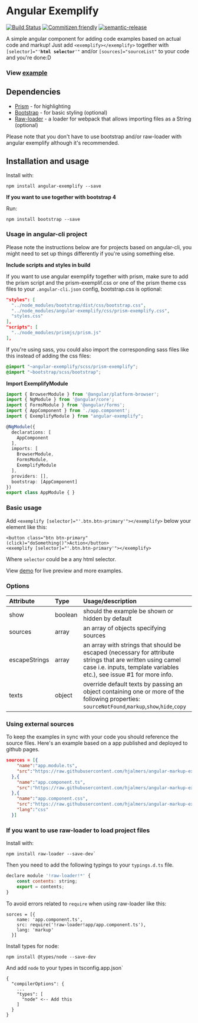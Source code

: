 # Angular Exemplify
[![Build Status](https://travis-ci.com/hjalmers/angular-exemplify.svg?branch=master)](https://travis-ci.com/hjalmers/angular-exemplify)
[![Commitizen friendly](https://img.shields.io/badge/commitizen-friendly-brightgreen.svg)](http://commitizen.github.io/cz-cli/)
[![semantic-release](https://img.shields.io/badge/%20%20%F0%9F%93%A6%F0%9F%9A%80-semantic--release-e10079.svg)](https://github.com/semantic-release/semantic-release)

A simple angular component for adding code examples based on actual code and markup! Just add <code>&lt;exemplify&gt;&lt;/exemplify&gt;</code> together with <code>[selector]=&quot;'**html selector**'&quot;</code> and/or <code>[sources]=&quot;sourceList&quot;</code> to your code and you're done:D

### View [example](https://hjalmers.github.io/angular-exemplify/)

## Dependencies
* [Prism](http://prismjs.com/) - for highlighting
* [Bootstrap](https://getbootstrap.com/) - for basic styling (optional)
* [Raw-loader](https://github.com/webpack-contrib/raw-loader) - a loader for webpack that allows importing files as a String (optional)

Please note that you don't have to use bootstrap and/or raw-loader with angular exemplify although it's recommended.

## Installation and usage

Install with:
```
npm install angular-exemplify --save
```

**If you want to use together with bootstrap 4**

Run:
```
npm install bootstrap --save
```

### Usage in angular-cli project
Please note the instructions below are for projects based on angular-cli, you might need to set up things differently if you're using something else.

**Include scripts and styles in build**

If you want to use angular exemplify together with prism, make sure to add the prism script and the prism-exemplif.css or one of the prism theme css files to your `.angular-cli.json` config, bootstrap.css is optional:

```json
"styles": [
  "../node_modules/bootstrap/dist/css/bootstrap.css",
  "../node_modules/angular-exemplify/css/prism-exemplify.css",
  "styles.css"
],
"scripts": [
  "../node_modules/prismjs/prism.js"
],
```

If you're using sass, you could also import the corresponding sass files like this instead of adding the css files:
```scss
@import "~angular-exemplify/scss/prism-exemplify";
@import "~bootstrap/scss/bootstrap";
```


**Import ExemplifyModule**
```typescript
import { BrowserModule } from '@angular/platform-browser';
import { NgModule } from '@angular/core';
import { FormsModule } from '@angular/forms';
import { AppComponent } from './app.component';
import { ExemplifyModule } from "angular-exemplify";

@NgModule({
  declarations: [
    AppComponent
  ],
  imports: [
    BrowserModule,
    FormsModule,
    ExemplifyModule
  ],
  providers: [],
  bootstrap: [AppComponent]
})
export class AppModule { }
```

### Basic usage
Add `<exemplify [selector]="'.btn.btn-primary'"></exemplify>` below your element like this:
```
<button class="btn btn-primary" (click)="doSomething()">Action</button>
<exemplify [selector]="'.btn.btn-primary'"></exemplify>
```

Where `selector` could be a any html selector.

View [demo](https://hjalmers.github.io/angular-exemplify/) for live preview and more examples.

### Options

| Attribute       | Type      | Usage/description                                                                                                                                                                  | Default           |
|:----------------|:----------|:-----------------------------------------------------------------------------------------------------------------------------------------------------------------------------------|:------------------|
| show            | boolean   | should the example be shown or hidden by default                                                                                                                                   | false             |
| sources         | array     | an array of objects specifying sources                                                                                                                                             |                   |
| escapeStrings   | array     | an array with strings that should be escaped (necessary for attribute strings that are written using camel case i.e. inputs, template variables etc.), see issue #1 for more info. |                   |
| texts           | object    | override default texts by passing an object containing one or more of the following properties: `sourceNotFound`,`markup`,`show`,`hide`,`copy`                                     |                   |


### Using external sources

To keep the examples in sync with your code you should reference the source files. Here's an example based on a app published and deployed to github pages.

```json
sources = [{
    "name":"app.module.ts",
    "src":"https://raw.githubusercontent.com/hjalmers/angular-markup-example/master/src/app/app.module.ts"
  },{
    "name":"app.component.ts",
    "src":"https://raw.githubusercontent.com/hjalmers/angular-markup-example/master/src/app/app.component.ts"
  },{
    "name":"app.component.css",
    "src":"https://raw.githubusercontent.com/hjalmers/angular-markup-example/master/src/app/app.component.css",
    "lang":"css"
  }]
```


### If you want to use raw-loader to load project files

Install with:
```
npm install raw-loader --save-dev`
```

Then you need to add the following typings to your `typings.d.ts` file.

```js
declare module '!raw-loader!*' {
    const contents: string;
    export = contents;
}
```

To avoid errors related to `require` when using raw-loader like this:

```
sorces = [{
    name: 'app.component.ts',
    src: require('!raw-loader!app/app.component.ts'),
    lang: 'markup'
  }]
```

Install types for node:
```
npm install @types/node --save-dev
```

And add `node` to your types in tsconfig.app.json`

```
{
  "compilerOptions": {
    ...
    "types": [
      "node" <-- Add this
    ]
  }
}
```
